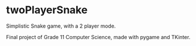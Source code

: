 # twoPlayerSnake

Simplistic Snake game, with a 2 player mode.

Final project of Grade 11 Computer Science, made with pygame and TKinter.
